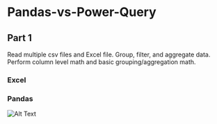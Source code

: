 # Pandas-vs-Power-Query

## Part 1
Read multiple csv files and Excel file. Group, filter, and aggregate data. Perform column level math and basic grouping/aggregation math. 
### Excel
### Pandas

![Alt Text](https://media.giphy.com/media/vFKqnCdLPNOKc/giphy.gif)